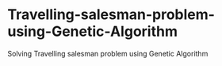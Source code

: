 # Travelling-salesman-problem-using-Genetic-Algorithm
Solving Travelling salesman problem using Genetic Algorithm
